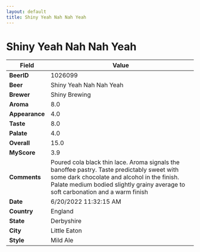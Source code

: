 ```yaml
---
layout: default
title: Shiny Yeah Nah Nah Yeah
---
```


# Shiny Yeah Nah Nah Yeah

| Field         | Value     |
|---------------|-----------|
| **BeerID** | 1026099 |
| **Beer** | Shiny Yeah Nah Nah Yeah |
| **Brewer** | Shiny Brewing |
| **Aroma** | 8.0 |
| **Appearance** | 4.0 |
| **Taste** | 8.0 |
| **Palate** | 4.0 |
| **Overall** | 15.0 |
| **MyScore** | 3.9 |
| **Comments** | Poured cola black thin lace. Aroma signals the banoffee pastry. Taste predictably sweet with some dark chocolate and alcohol in the finish. Palate medium bodied slightly grainy average to soft carbonation and a warm finish  |
| **Date** | 6/20/2022 11:32:15 AM |
| **Country** | England |
| **State** | Derbyshire |
| **City** | Little Eaton |
| **Style** | Mild Ale |
